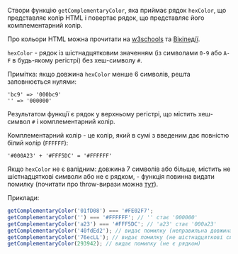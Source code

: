 Створи функцію `getComplementaryColor`, яка приймає рядок `hexColor`, що представляє
колір HTML і повертає рядок, що представляє його комплементарний колір.

Про кольори HTML можна прочитати на [w3schools](http://www.w3schools.com/colors/colors_picker.asp) та [Вікіпедії](https://uk.wikipedia.org/wiki/%D0%9A%D0%BE%D0%BB%D1%8C%D0%BE%D1%80%D0%B8_HTML).

`hexColor` - рядок із шістнадцятковим значенням (із символами `0-9` або `A-F` в
будь-якому регістрі) без хеш-символу `#`.

Примітка: якщо довжина `hexColor` менше 6 символів, решта заповнюється нулями:

```
'bc9' => '000bc9'
'' => '000000'
```

Результатом функції є рядок у верхньому регістрі, що містить хеш-символ `#` і
комплементарний колір.

Комплементарний колір - це колір, який в сумі з введеним дає повністю білий колір
(`FFFFFF`):

```
'#000A23' + '#FFF5DC' = '#FFFFFF'
```

Якщо `hexColor` не є валідним: довжина 7 символів або більше, містить не шістнадцяткові
символи або не є рядком, - функція повинна видати помилку (почитати про throw-вирази можна [тут](https://developer.mozilla.org/ru/docs/Web/JavaScript/Reference/Statements/throw)).

Приклади:

```javascript
getComplementaryColor('01fD08') === '#FE02F7';
getComplementaryColor('') === '#FFFFFF'; // '' стає '000000'
getComplementaryColor('a23') === '#FFF5DC'; // 'a23' стає '000a23'
getComplementaryColor('40fdEd2'); // видає помилку (неправильна довжина рядка)
getComplementaryColor('76ecLL'); // видає помилку (не шістнадцяткові символи)
getComplementaryColor(293942); // видає помилку (не є рядком)
```

